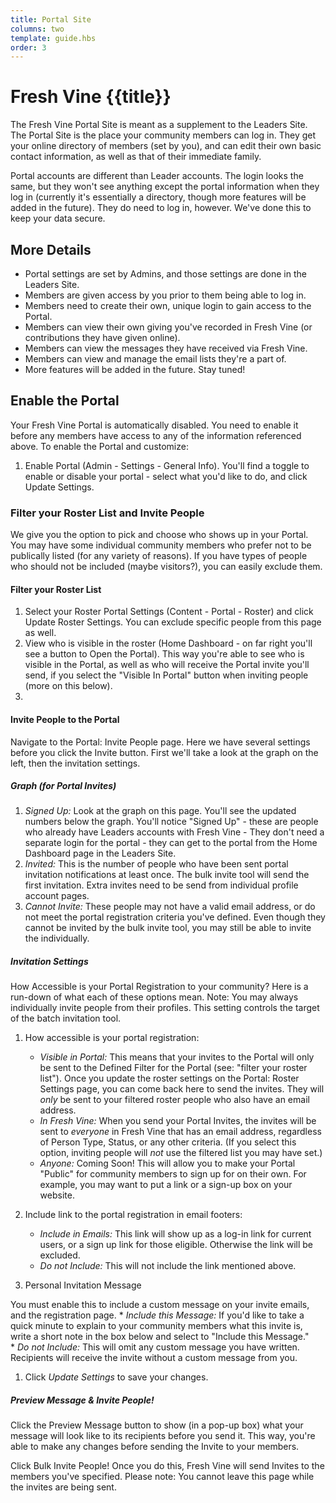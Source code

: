 ```yaml
---
title: Portal Site
columns: two
template: guide.hbs
order: 3
---
```


# Fresh Vine {{title}}

The Fresh Vine Portal Site is meant as a supplement to the Leaders Site. The Portal Site is the place your community members can log in. They get your online directory of members (set by you), and can edit their own basic contact information, as well as that of their immediate family.  

Portal accounts are different than Leader accounts. The login looks the same, but they won't see anything except the portal information when they log in (currently it's essentially a directory, though more features will be added in the future). They do need to log in, however. We've done this to keep your data secure.  

## More Details

*  Portal settings are set by Admins, and those settings are done in the Leaders Site.  
*  Members are given access by you prior to them being able to log in.  
*  Members need to create their own, unique login to gain access to the Portal.  
*  Members can view their own giving you've recorded in Fresh Vine (or contributions they have given online).  
*  Members can view the messages they have received via Fresh Vine.  
*  Members can view and manage the email lists they're a part of.  
*  More features will be added in the future. Stay tuned!   

## Enable the Portal  

Your Fresh Vine Portal is automatically disabled. You need to enable it before any members have access to any of the information referenced above. To enable the Portal and customize:

1.  Enable Portal (Admin - Settings - General Info). You'll find a toggle to enable or disable your portal - select what you'd like to do, and click Update Settings.  

### Filter your Roster List and Invite People  

We give you the option to pick and choose who shows up in your Portal. You may have some individual community members who prefer not to be publically listed (for any variety of reasons). If you have types of people who should not be included (maybe visitors?), you can easily exclude them.  

#### Filter your Roster List  

1.  Select your Roster Portal Settings (Content - Portal - Roster) and click Update Roster Settings. You can exclude specific people from this page as well.  
1.  View who is visible in the roster (Home Dashboard - on far right you'll see a button to Open the Portal). This way you're able to see who is visible in the Portal, as well as who will receive the Portal invite you'll send, if you select the "Visible In Portal" button when inviting people (more on this below).
1.  

#### Invite People to the Portal  

Navigate to the Portal: Invite People page. Here we have several settings before you click the Invite button. First we'll take a look at the graph on the left, then the invitation settings. 

##### Graph (for Portal Invites)

1.  *Signed Up:* Look at the graph on this page. You'll see the updated numbers below the graph. You'll notice "Signed Up" - these are people who already have Leaders accounts with Fresh Vine - They don't need a separate login for the portal - they can get to the portal from the Home Dashboard page in the Leaders Site.  
1.  *Invited:* This is the number of people who have been sent portal invitation notifications at least once. The bulk invite tool will send the first invitation. Extra invites need to be send from individual profile account pages.  
1.  *Cannot Invite:* These people may not have a valid email address, or do not meet the portal registration criteria you've defined. Even though they cannot be invited by the bulk invite tool, you may still be able to invite the individually.

##### Invitation Settings  

How Accessible is your Portal Registration to your community? Here is a run-down of what each of these options mean. Note: You may always individually invite people from their profiles. This setting controls the target of the batch invitation tool.

1.  How accessible is your portal registration:  
    *  *Visible in Portal:* This means that your invites to the Portal will only be sent to the Defined Filter for the Portal (see: "filter your roster list"). Once you update the roster settings on the Portal: Roster Settings page, you can come back here to send the invites. They will *only* be sent to your filtered roster people who also have an email address.    
    *  *In Fresh Vine:* When you send your Portal Invites, the invites will be sent to *everyone* in Fresh Vine that has an email address, regardless of Person Type, Status, or any other criteria. (If you select this option, inviting people will *not* use the filtered list you may have set.)
    *  *Anyone:* Coming Soon! This will allow you to make your Portal "Public" for community members to sign up for on their own. For example, you may want to put a link or a sign-up box on your website.  
    
1.  Include link to the portal registration in email footers:  
    *  *Include in Emails:* This link will show up as a log-in link for current users, or a sign up link for those eligible. Otherwise the link will be excluded.  
    *  *Do not Include:* This will not include the link mentioned above.  
1.  Personal Invitation Message  

You must enable this to include a custom message on your invite emails, and the registration page.
    *  *Include this Message:* If you'd like to take a quick minute to explain to your community members what this invite is, write a short note in the box below and select to "Include this Message."  
    *  *Do not Include:* This will omit any custom message you have written. Recipients will receive the invite without a custom message from you.  
1.  Click *Update Settings* to save your changes.  

##### Preview Message & Invite People!  

Click the Preview Message button to show (in a pop-up box) what your message will look like to its recipients before you send it. This way, you're able to make any changes before sending the Invite to your members.   

Click Bulk Invite People! Once you do this, Fresh Vine will send Invites to the members you've specified. Please note: You cannot leave this page while the invites are being sent.  



